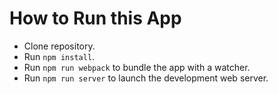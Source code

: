 # How to Run this App
  * Clone repository.
  * Run `npm install`.
  * Run `npm run webpack` to bundle the app with a watcher.
  * Run `npm run server` to launch the development web server.
 